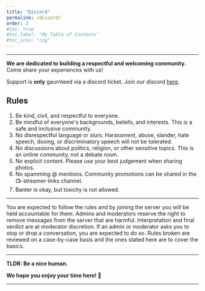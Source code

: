 ```yaml
---
title: "Discord"
permalink: /discord/
order: 2
#toc: true
#toc_label: "My Table of Contents"
#toc_icon: "cog"
---
```

<hr color="#22ffcd">

**We are dedicated to building a respectful and welcoming community.** Come share your experiences with us!

Support is **only** gaurnteed via a discord ticket. Join our discord [here](https://discord.gg/methodgames). 

## **Rules**

1. Be kind, civil, and respectful to everyone.
2. Be mindful of everyone's backgrounds, beliefs, and interests. This is a safe and inclusive community.
3. No disrespectful language or slurs. Harassment, abuse, slander, hate speech, doxing, or discriminatory speech will not be tolerated.
4. No discussions about politics, religion, or other sensitive topics. This is an online community, not a debate room.
5. No explicit content. Please use your best judgement when sharing photos.
6. No spamming @ mentions. Community promotions can be shared in the 📺-streamer-links channel.
7. Banter is okay, but toxicity is not allowed.

<hr color="#22ffcd">

You are expected to follow the rules and by joining the server you will be held accountable for them. Admins and moderators reserve the right to remove messages from the server that are harmful. Interpretation and final verdict are at moderator discretion. If an admin or moderator asks you to stop or drop a conversation, you are expected to do so. Rules broken are reviewed on a case-by-case basis and the ones stated here are to cover the basics. 

<hr color="#dab3ff">

**TLDR: Be a nice human.**

**We hope you enjoy your time here! 💙**

<hr color="#dab3ff">
